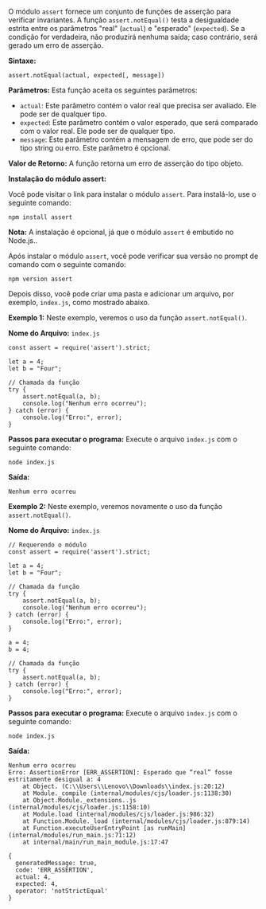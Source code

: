 O módulo `assert` fornece um conjunto de funções de asserção para verificar invariantes. A função `assert.notEqual()` testa a desigualdade estrita entre os parâmetros "real" (`actual`) e "esperado" (`expected`). Se a condição for verdadeira, não produzirá nenhuma saída; caso contrário, será gerado um erro de asserção.

**Sintaxe:**

```
assert.notEqual(actual, expected[, message])
```

**Parâmetros:** Esta função aceita os seguintes parâmetros:

- `actual`: Este parâmetro contém o valor real que precisa ser avaliado. Ele pode ser de qualquer tipo.
- `expected`: Este parâmetro contém o valor esperado, que será comparado com o valor real. Ele pode ser de qualquer tipo.
- `message`: Este parâmetro contém a mensagem de erro, que pode ser do tipo string ou erro. Este parâmetro é opcional.

**Valor de Retorno:** A função retorna um erro de asserção do tipo objeto.

**Instalação do módulo assert:**

Você pode visitar o link para instalar o módulo `assert`. Para instalá-lo, use o seguinte comando:

```
npm install assert
```

**Nota:** A instalação é opcional, já que o módulo `assert` é embutido no Node.js..

Após instalar o módulo `assert`, você pode verificar sua versão no prompt de comando com o seguinte comando:

```
npm version assert
```

Depois disso, você pode criar uma pasta e adicionar um arquivo, por exemplo, `index.js`, como mostrado abaixo.

**Exemplo 1:** Neste exemplo, veremos o uso da função `assert.notEqual()`.

**Nome do Arquivo:** `index.js`

```
const assert = require('assert').strict;

let a = 4;
let b = "Four";

// Chamada da função
try {
    assert.notEqual(a, b);
    console.log("Nenhum erro ocorreu");
} catch (error) {
    console.log("Erro:", error);
}
```

**Passos para executar o programa:** Execute o arquivo `index.js` com o seguinte comando:

```
node index.js
```

**Saída:**

```
Nenhum erro ocorreu
```

**Exemplo 2:** Neste exemplo, veremos novamente o uso da função `assert.notEqual()`.

**Nome do Arquivo:** `index.js`

```
// Requerendo o módulo
const assert = require('assert').strict;

let a = 4;
let b = "Four";

// Chamada da função
try {
    assert.notEqual(a, b);
    console.log("Nenhum erro ocorreu");
} catch (error) {
    console.log("Erro:", error);
}

a = 4;
b = 4;

// Chamada da função
try {
    assert.notEqual(a, b);
} catch (error) {
    console.log("Erro:", error);
}
```

**Passos para executar o programa:** Execute o arquivo `index.js` com o seguinte comando:

```
node index.js
```

**Saída:**

```
Nenhum erro ocorreu
Erro: AssertionError [ERR_ASSERTION]: Esperado que “real” fosse estritamente desigual a: 4  
    at Object. (C:\\Users\\Lenovo\\Downloads\\index.js:20:12)  
    at Module._compile (internal/modules/cjs/loader.js:1138:30)  
    at Object.Module._extensions..js (internal/modules/cjs/loader.js:1158:10)  
    at Module.load (internal/modules/cjs/loader.js:986:32)  
    at Function.Module._load (internal/modules/cjs/loader.js:879:14)  
    at Function.executeUserEntryPoint [as runMain] (internal/modules/run_main.js:71:12)  
    at internal/main/run_main_module.js:17:47  

{
  generatedMessage: true,
  code: 'ERR_ASSERTION',
  actual: 4,
  expected: 4,
  operator: 'notStrictEqual'
}
```



